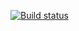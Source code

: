 [![Build status](https://ci.appveyor.com/api/projects/status/vt68uf2qnfdd28ss?svg=true)](https://ci.appveyor.com/project/Viktorinaaa/selenide)